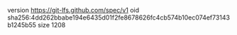 version https://git-lfs.github.com/spec/v1
oid sha256:4dd262bbabe194e6435d01f2fe8678626fc4cb574b10ec074ef73143b1245b55
size 1208
